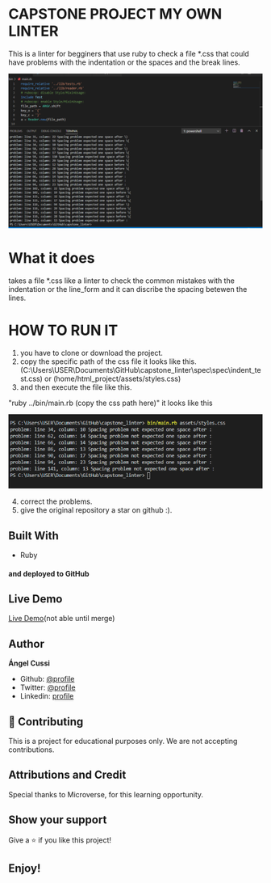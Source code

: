 # CAPSTONE PROJECT MY OWN LINTER

This is a linter for begginers that use ruby to check a file *.css that could have problems with the indentation or the spaces and the break lines.

![screenshot](./screenshot.png)

# What it does

takes a file *.css like a linter to check the common mistakes with the indentation or the line_form and it can discribe the spacing betewen the lines.

# HOW TO RUN IT

1) you have to clone or download the project. 
2) copy the specific path of the css file it looks like this.(C:\Users\USER\Documents\GitHub\capstone_linter\spec\spec\indent_test.css)
or
(home/html_project/assets/styles.css)
3) and then execute the file like this.

"ruby ../bin/main.rb (copy the css path here)" it looks like this 

![run](./run.png)

4) correct the problems.
5) give the original repository a star on github :).

## Built With

- Ruby

#### and deployed to GitHub

## Live Demo

[Live Demo](https://repl.it/github/abcussi/capstone_linter)(not able until merge)

## Author

**Ángel Cussi**
- Github: [@profile](https://github.com/abcussi)
- Twitter: [@profile](https://twitter.com/thecussi)
- Linkedin: [profile](https://www.linkedin.com/in/angel-cussi-1b2310174/)

## 🤝 Contributing

This is a project for educational purposes only. We are not accepting contributions.

## Attributions and Credit

Special thanks to Microverse, for this learning opportunity. 

## Show your support

Give a ⭐️ if you like this project!

## Enjoy!
